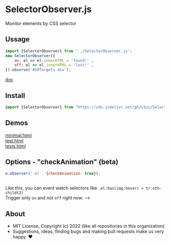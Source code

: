 # SelectorObserver.js
Monitor elements by CSS selector

## Ussage

```js
import {SelectorObserver} from '../SelectorObserver.js';
new SelectorObserver({
    on: el => el.innerHTML = 'found!' ,
    off: el => el.innerHTML = 'lost!' ,
}).observe('#SOTargets div');
```
[doc](https://doc.deno.land/https://cdn.jsdelivr.net/gh/u1ui/SelectorObserver.js@3.0.1/SelectorObserver.js)

## Install

```js
import {SelectorObserver} from "https://cdn.jsdelivr.net/gh/u1ui/SelectorObserver.js@3.0.1/SelectorObserver.min.js"
```

## Demos

[minimal.html](https://raw.githack.com/u1ui/SelectorObserver.js/main/tests/minimal.html)  
[test.html](https://raw.githack.com/u1ui/SelectorObserver.js/main/tests/test.html)  
[tests.html](https://raw.githack.com/u1ui/SelectorObserver.js/main/tests/tests.html)  

## Options - "checkAnimation" (beta)

```javascript
o.observer('.el', {checkAnimation: true});
    
```

Like this, you can event watch selectors like `.el:has(img:hover) > tr:nth-child(2)`  
Trigger only `on` and not `off` right now.
-->

## About

- MIT License, Copyright (c) 2022 <u1> (like all repositories in this organization) <br>
- Suggestions, ideas, finding bugs and making pull requests make us very happy. ♥

